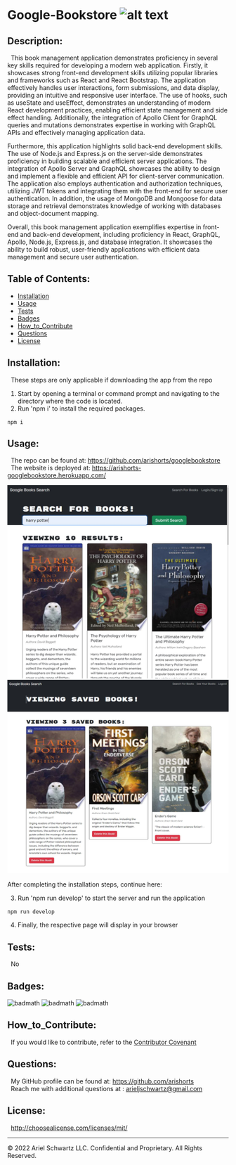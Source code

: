 # Google-Bookstore ![alt text](https://img.shields.io/badge/License-MIT-blue.svg)

## Description:

&nbsp; This book management application demonstrates proficiency in several key skills required for developing a modern web application. Firstly, it showcases strong front-end development skills utilizing popular libraries and frameworks such as React and React Bootstrap. The application effectively handles user interactions, form submissions, and data display, providing an intuitive and responsive user interface. The use of hooks, such as useState and useEffect, demonstrates an understanding of modern React development practices, enabling efficient state management and side effect handling. Additionally, the integration of Apollo Client for GraphQL queries and mutations demonstrates expertise in working with GraphQL APIs and effectively managing application data.

Furthermore, this application highlights solid back-end development skills. The use of Node.js and Express.js on the server-side demonstrates proficiency in building scalable and efficient server applications. The integration of Apollo Server and GraphQL showcases the ability to design and implement a flexible and efficient API for client-server communication. The application also employs authentication and authorization techniques, utilizing JWT tokens and integrating them with the front-end for secure user authentication. In addition, the usage of MongoDB and Mongoose for data storage and retrieval demonstrates knowledge of working with databases and object-document mapping.

Overall, this book management application exemplifies expertise in front-end and back-end development, including proficiency in React, GraphQL, Apollo, Node.js, Express.js, and database integration. It showcases the ability to build robust, user-friendly applications with efficient data management and secure user authentication.

## Table of Contents:

- [Installation](#installation)
- [Usage](#usage)
- [Tests](#tests)
- [Badges](#badges)
- [How_to_Contribute](#how_to_contribute)
- [Questions](#questions)
- [License](#license)

## Installation:

&nbsp; These steps are only applicable if downloading the app from the repo

1. Start by opening a terminal or command prompt and navigating to the directory where the code is located.<br>
2. Run 'npm i' to install the required packages.<br>

```
npm i
```

## Usage:

&nbsp; The repo can be found at: https://github.com/arishorts/googlebookstore
<br>
&nbsp; The website is deployed at: https://arishorts-googlebookstore.herokuapp.com/

<img src="./client/public/demo1.JPG" alt="Image" width="600" height="440">
<img src="./client/public/demo2.JPG" alt="Image" width="600" height="440">

After completing the installation steps, continue here: <br>

3. Run 'npm run develop' to start the server and run the application

```
npm run develop
```

4. Finally, the respective page will display in your browser

## Tests:

&nbsp; No

## Badges:

![badmath](https://img.shields.io/badge/JavaScript-94%25-purple)
![badmath](https://img.shields.io/badge/HTML-5%25-purple)
![badmath](https://img.shields.io/badge/CSS-0%25-purple)

## How_to_Contribute:

&nbsp; If you would like to contribute, refer to the [Contributor Covenant](https://www.contributor-covenant.org/)

## Questions:

&nbsp; My GitHub profile can be found at: https://github.com/arishorts
<br>&nbsp; Reach me with additional questions at : arieljschwartz@gmail.com

## License:

&nbsp; http://choosealicense.com/licenses/mit/

---

© 2022 Ariel Schwartz LLC. Confidential and Proprietary. All Rights Reserved.

